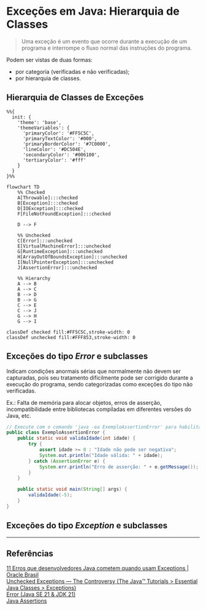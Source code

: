 # Exceções em Java: Hierarquia de Classes

> Uma exceção é um evento que ocorre durante a execução de um programa e interrompe o fluxo normal das instruções do programa. 

Podem ser vistas de duas formas:
- por categoria (verificadas e não verificadas);
- por hierarquia de classes.

## Hierarquia de Classes de Exceções

```mermaid
%%{
  init: {
    'theme': 'base',
    'themeVariables': {
      'primaryColor': '#FF5C5C',
      'primaryTextColor': '#000',
      'primaryBorderColor': '#7C0000',
      'lineColor': '#DC504E',
      'secondaryColor': '#006100',
      'tertiaryColor': '#fff'
    }
  }
}%%

flowchart TD
    %% Checked
    A[Throwable]:::checked
    B[Exception]:::checked
    D[IOException]:::checked
    F[FileNotFoundException]:::checked

    D --> F

    %% Unchecked
    C[Error]:::unchecked
    E[VirtualMachineError]:::unchecked
    G[RuntimeException]:::unchecked
    H[ArrayOutOfBoundsException]:::unchecked
    I[NullPointerException]:::unchecked
    J[AssertionError]:::unchecked

    %% Hierarchy
    A --> B
    A --> C
    B --> D
    B --> G
    C --> E
    C --> J
    G --> H
    G --> I

classDef checked fill:#FF5C5C,stroke-width: 0
classDef unchecked fill:#FFF853,stroke-width: 0
```

## Exceções do tipo _Error_ e subclasses
Indicam condições anormais sérias que normalmente não devem ser capturadas, pois seu tratamento dificilmente pode ser corrigido durante a execução do programa, sendo categorizadas como exceções do tipo não verificadas.  

Ex.: Falta de memória para alocar objetos, erros de asserção, incompatibilidade entre bibliotecas compiladas em diferentes versões do Java, etc.

```java
// Execute com o comando 'java -ea ExemploAssertionError' para habilitar asserções
public class ExemploAssertionError {
    public static void validaIdade(int idade) {
        try {
            assert idade >= 0 : "Idade não pode ser negativa";
            System.out.println("Idade válida: " + idade);
        } catch (AssertionError e) {
            System.err.println("Erro de asserção: " + e.getMessage());
        }
    }

    public static void main(String[] args) {
        validaIdade(-5);
    }
}
```

## Exceções do tipo _Exception_ e subclasses

---
## Referências
[11 Erros que desenvolvedores Java cometem quando usam Exceptions | Oracle Brasil](https://www.oracle.com/br/technical-resources/article/java/erros-java-exceptions.html)  
[Unchecked Exceptions — The Controversy (The Java™ Tutorials > Essential Java Classes > Exceptions)](https://docs.oracle.com/javase/tutorial/essential/exceptions/runtime.html)  
[Error (Java SE 21 & JDK 21)](https://docs.oracle.com/en/java/javase/21/docs/api/java.base/java/lang/Error.html)  
[Java Assertions](https://codegym.cc/groups/posts/java-assertions)  
